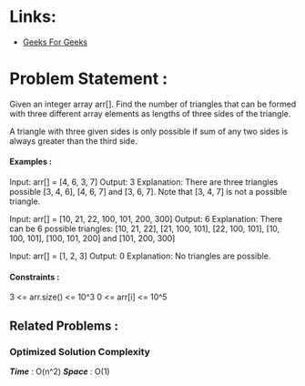 # Links:

- [Geeks For Geeks](https://www.geeksforgeeks.org/problems/count-possible-triangles-1587115620/1)

# Problem Statement :

Given an integer array arr[]. Find the number of triangles that can be formed with three different array elements as lengths of three sides of the triangle. 

A triangle with three given sides is only possible if sum of any two sides is always greater than the third side.

#### Examples :

Input: arr[] = [4, 6, 3, 7]
Output: 3
Explanation: There are three triangles possible [3, 4, 6], [4, 6, 7] and [3, 6, 7]. Note that [3, 4, 7] is not a possible triangle.  

Input: arr[] = [10, 21, 22, 100, 101, 200, 300]
Output: 6
Explanation: There can be 6 possible triangles: [10, 21, 22], [21, 100, 101], [22, 100, 101], [10, 100, 101], [100, 101, 200] and [101, 200, 300]

Input: arr[] = [1, 2, 3]
Output: 0
Explanation: No triangles are possible.

#### Constraints :

3 <= arr.size() <= 10^3
0 <= arr[i] <= 10^5



## Related Problems :


### Optimized Solution Complexity

**_Time_** : O(n^2)
**_Space_** : O(1)